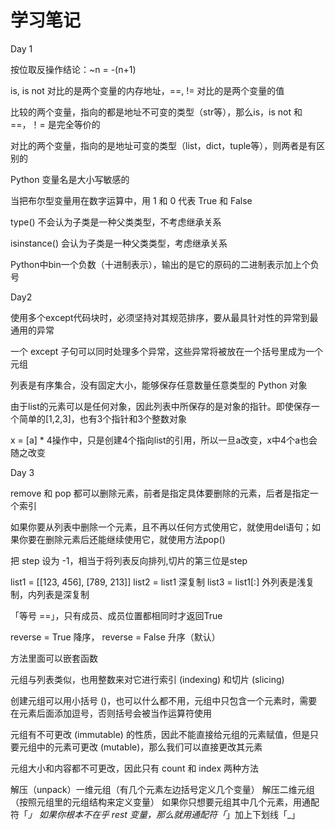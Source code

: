 # 学习笔记  

Day 1

按位取反操作结论：~n = -(n+1)  

is, is not 对比的是两个变量的内存地址，==, != 对比的是两个变量的值  

比较的两个变量，指向的都是地址不可变的类型（str等），那么is，is not 和 ==，！= 是完全等价的  

对比的两个变量，指向的是地址可变的类型（list，dict，tuple等），则两者是有区别的  

Python 变量名是大小写敏感的  

当把布尔型变量用在数字运算中，用 1 和 0 代表 True 和 False  

type() 不会认为子类是一种父类类型，不考虑继承关系  

isinstance() 会认为子类是一种父类类型，考虑继承关系  

Python中bin一个负数（十进制表示），输出的是它的原码的二进制表示加上个负号

Day2

使用多个except代码块时，必须坚持对其规范排序，要从最具针对性的异常到最通用的异常

一个 except 子句可以同时处理多个异常，这些异常将被放在一个括号里成为一个元组

列表是有序集合，没有固定大小，能够保存任意数量任意类型的 Python 对象

由于list的元素可以是任何对象，因此列表中所保存的是对象的指针。即使保存一个简单的[1,2,3]，也有3个指针和3个整数对象

x = [a] * 4操作中，只是创建4个指向list的引用，所以一旦a改变，x中4个a也会随之改变

Day 3

remove 和 pop 都可以删除元素，前者是指定具体要删除的元素，后者是指定一个索引

如果你要从列表中删除一个元素，且不再以任何方式使用它，就使用del语句；如果你要在删除元素后还能继续使用它，就使用方法pop()

把 step 设为 -1，相当于将列表反向排列,切片的第三位是step

list1 = [[123, 456], [789, 213]]
list2 = list1   深复制
list3 = list1[:]  外列表是浅复制，内列表是深复制

「等号 ==」，只有成员、成员位置都相同时才返回True

reverse = True 降序， reverse = False 升序（默认）

方法里面可以嵌套函数

元组与列表类似，也用整数来对它进行索引 (indexing) 和切片 (slicing)

创建元组可以用小括号 ()，也可以什么都不用，元组中只包含一个元素时，需要在元素后面添加逗号，否则括号会被当作运算符使用

元组有不可更改 (immutable) 的性质，因此不能直接给元组的元素赋值，但是只要元组中的元素可更改 (mutable)，那么我们可以直接更改其元素

元组大小和内容都不可更改，因此只有 count 和 index 两种方法

解压（unpack）一维元组（有几个元素左边括号定义几个变量）
解压二维元组（按照元组里的元组结构来定义变量）
如果你只想要元组其中几个元素，用通配符「*」
如果你根本不在乎 rest 变量，那么就用通配符「*」加上下划线「_」
